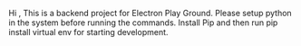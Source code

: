 Hi ,
This is a backend project for Electron Play Ground.
Please setup python in the system before running the commands.
Install Pip and then run pip install virtual env for starting development.
